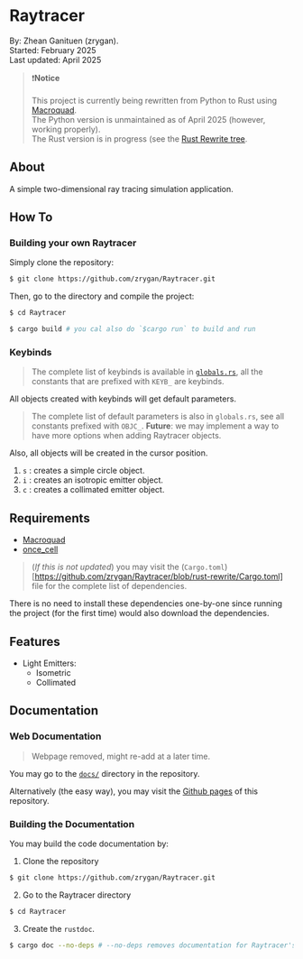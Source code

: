 # Raytracer

By: Zhean Ganituen (zrygan). <br>
Started: February 2025 <br>
Last updated: April 2025 <br>

>❗**Notice** <br> <br>
> This project is currently being rewritten from Python to Rust using [Macroquad](https://macroquad.rs/). <br>
> The Python version is unmaintained as of April 2025 (however, working properly). <br>
> The Rust version is in progress (see the [Rust Rewrite tree](https://github.com/zrygan/Raytracer/tree/rust-rewrite/src). <br>

## About

A simple two-dimensional ray tracing simulation application.

## How To 
### Building your own Raytracer
Simply clone the repository:

```bash
$ git clone https://github.com/zrygan/Raytracer.git
```

Then, go to the directory and compile the project:

```bash
$ cd Raytracer

$ cargo build # you cal also do `$cargo run` to build and run
```

### Keybinds

> The complete list of keybinds is available in [`globals.rs`](https://github.com/zrygan/Raytracer/blob/rust-rewrite/src/globals.rs), all the constants that are prefixed with `KEYB_` are keybinds.

All objects created with keybinds will get default parameters.

> The complete list of default parameters is also in `globals.rs`, see all constants prefixed with `OBJC_`. **Future**: we may implement a way to have more options when adding Raytracer objects.

Also, all objects will be created in the cursor position.

1. `s` : creates a simple circle object.
2. `i` : creates an isotropic emitter object.
3. `c` : creates a collimated emitter object.
 

## Requirements

* [Macroquad](https://macroquad.rs/)
* [once_cell](https://docs.rs/once_cell/latest/once_cell/)

> (*If this is not updated*) you may visit the (`Cargo.toml`)[https://github.com/zrygan/Raytracer/blob/rust-rewrite/Cargo.toml] file for the complete list of dependencies.

There is no need to install these dependencies one-by-one since running the project (for the first time) would also download the dependencies.

## Features
* Light Emitters:
    * Isometric
    * Collimated

## Documentation

### Web Documentation

> Webpage removed, might re-add at a later time.

You may go to the [`docs/`](https://github.com/zrygan/Raytracer/tree/rust-rewrite/docs) directory in the repository.

Alternatively (the easy way), you may visit the [Github pages](https://zrygan.github.io/Raytracer/) of this repository.

### Building the Documentation

You may build the code documentation by:

1. Clone the repository

```bash
$ git clone https://github.com/zrygan/Raytracer.git
```

2. Go to the Raytracer directory

```bash
$ cd Raytracer
```

3. Create the `rustdoc`.

```bash
$ cargo doc --no-deps # --no-deps removes documentation for Raytracer's dependencies, remove this add needed.
```